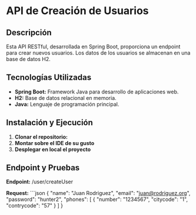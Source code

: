 # API de Creación de Usuarios

## Descripción
Esta API RESTful, desarrollada en Spring Boot, proporciona un endpoint para crear nuevos usuarios. Los datos de los usuarios se almacenan en una base de datos H2.

## Tecnologías Utilizadas
* **Spring Boot:** Framework Java para desarrollo de aplicaciones web.
* **H2:** Base de datos relacional en memoria.
* **Java:** Lenguaje de programación principal.

## Instalación y Ejecución
1. **Clonar el repositorio:**
2. **Montar sobre el IDE de su gusto**
3. **Desplegar en local el proyecto**


## Endpoint y Pruebas

**Endpoint:** /user/createUser

**Request:** ```json {
"name": "Juan Rodriguez",
"email": "juan@rodriguez.org",
"password": "hunter2",
"phones": [
{
"number": "1234567",
"citycode": "1",
"contrycode": "57"
}
]
}

